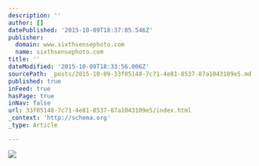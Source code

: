 ```yaml
---
description: ''
author: []
datePublished: '2015-10-09T18:37:05.546Z'
publisher:
  domain: www.sixthsensephoto.com
  name: sixthsensephoto.com
title: ''
dateModified: '2015-10-09T18:33:56.006Z'
sourcePath: _posts/2015-10-09-33f05148-7c71-4e81-8537-87a1043109e5.md
published: true
inFeed: true
hasPage: true
inNav: false
url: 33f05148-7c71-4e81-8537-87a1043109e5/index.html
_context: 'http://schema.org'
_type: Article

---
```

![](http://www.sixthsensephoto.com/photos/i-jcsnMFf/1/X2/i-jcsnMFf-X2.jpg)